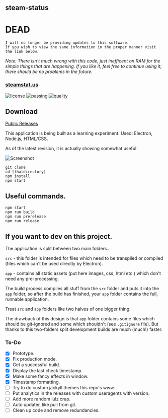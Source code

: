 ## steam-status

# DEAD

    I will no longer be providing updates to this software.
    If you wish to view the same information in the proper manner visit the link below.
*Note: There isn't much wrong with this code, just inefficent on RAM for the simple things that are happening.
If you like it, feel free to continue using it; there should be no problems in the future.*

### [steamstat.us](https://steamstat.us)

[![license](https://img.shields.io/npm/l/express.svg)]() [![passing](https://img.shields.io/badge/build-passing-green.svg?style=flat)]() [![quality](https://img.shields.io/badge/quality-okay-green.svg?style=flat)]()

## Download

[Public Releases](https://github.com/thejordanprice/steam-status/releases)

This application is being built as a learning experiment.
Used: Electron, Node.js, HTML/CSS.

As of the latest revision, it is actually showing somewhat useful.

![Screenshot](http://i.imgur.com/0Vex9uN.png)

```
git clone 
cd [thatdirectory]
npm install
npm start
```

## Useful commands.

```
npm start
npm run build
npm run prerelease
npm run release
```

## If you want to dev on this project.

The application is split between two main folders...

`src` - this folder is intended for files which need to be transpiled or compiled (files which can't be used directly by Electron).

`app` - contains all static assets (put here images, css, html etc.) which don't need any pre-processing.

The build process compiles all stuff from the `src` folder and puts it into the `app` folder, so after the build has finished, your `app` folder contains the full, runnable application.

Treat `src` and `app` folders like two halves of one bigger thing.

The drawback of this design is that `app` folder contains some files which should be git-ignored and some which shouldn't (see `.gitignore` file). But thanks to this two-folders split development builds are much (much!) faster.

### To-Do

- [x] Prototype.
- [x] Fix production mode.
- [x] Get a successful build.
- [x] Display the last check timestamp.
- [x] Make some fancy effects in window.
- [x] Timestamp formatting.
- [ ] Try to do custom jackyll themes this repo's www.
- [ ] Put analytics in the releases with custom useragents with version.
- [ ] Add more random lulz crap.
- [ ] Auto updater, like pull from git.
- [ ] Clean up code and remove redundancies.
